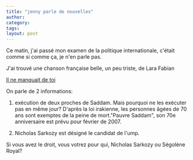 ```yaml
---
title: "jenny parle de nouvelles"
author:
category: 
tags: 
layout: post
---
```

Ce matin, j'ai passé mon examen de la politique internationale, c'était comme si comme ça, je n'en parle pas.

J'ai trouvé une chanson française belle, un peu triste, de Lara Fabian

<a href="http://202.102.8.12/UploadFile/2007/1/010218341677.mp3">Il ne manquait de toi </a>

On parle de 2 informations:

1. exécution de deux proches de Saddam. Mais pourquoi ne les exécuter pas en même jour? D'après la loi irakienne, les personnes âgées de 70 ans sont exemptes de la peine de mort."Pauvre Saddam", son 70e anniversaire est prévu pour février de 2007.

2. Nicholas Sarkozy est désigné le candidat de l'ump.

Si vous avez le droit, vous votrez pour qui,  Nicholas Sarkozy ou Ségolène Royal?

